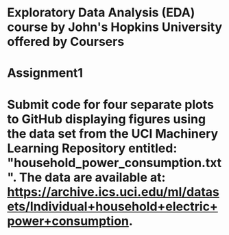 # Exploratory Data Analysis (EDA) course by John's Hopkins University offered by Coursers

# Assignment1
# Submit code for four separate plots to GitHub displaying figures using the data set from the UCI Machinery Learning Repository entitled: "household_power_consumption.txt". The data are available at:  https://archive.ics.uci.edu/ml/datasets/Individual+household+electric+power+consumption.
